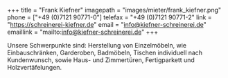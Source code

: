 +++
title = "Frank Kiefner"
imagepath = "images/mieter/frank_kiefner.png"
phone = ["+49 (0)7121 90771-0"]
telefax = "+49 (0)7121 90771-2"
link = "https://schreinerei-kiefner.de"
email = "info@kiefner-schreinerei.de"
emaillink = "mailto:info@kiefner-schreinerei.de"
+++

Unsere Schwerpunkte sind: Herstellung von Einzelmöbeln, wie Einbauschränken, Garderoben, Badmöbeln, Tischen individuell nach Kundenwunsch, sowie Haus- und Zimmertüren, Fertigparkett und Holzvertäfelungen.